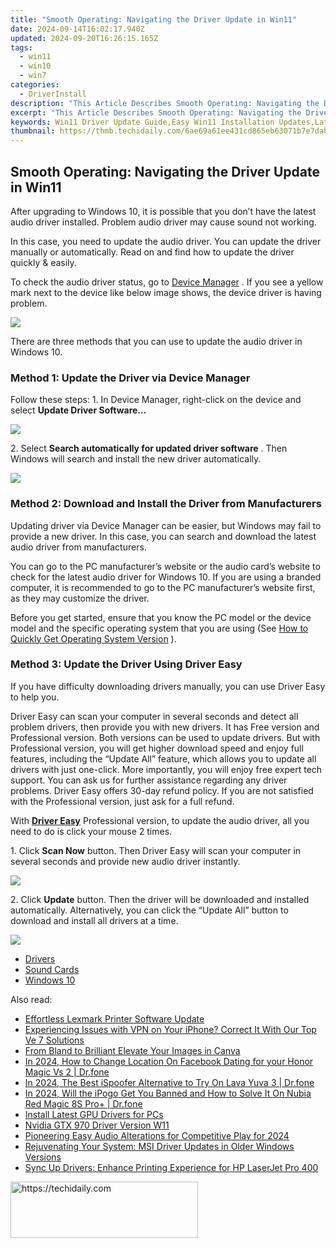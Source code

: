 ```yaml
---
title: "Smooth Operating: Navigating the Driver Update in Win11"
date: 2024-09-14T16:02:17.940Z
updated: 2024-09-20T16:26:15.165Z
tags:
  - win11
  - win10
  - win7
categories:
  - DriverInstall
description: "This Article Describes Smooth Operating: Navigating the Driver Update in Win11"
excerpt: "This Article Describes Smooth Operating: Navigating the Driver Update in Win11"
keywords: Win11 Driver Update Guide,Easy Win11 Installation Updates,Latest Drivers for Windows 11,Optimizing Win11 Performance with Driver Updates,Win11 Driver Troubleshooting Tips,Driver Update Schedule for Windows 11,Compatibility Drivers for Windows 11
thumbnail: https://thmb.techidaily.com/6ae69a61ee431cd865eb63071b7e7dab33df662eeb4d068d44c620780bca6c82.jpeg
---
```


## Smooth Operating: Navigating the Driver Update in Win11

 After upgrading to Windows 10, it is possible that you don’t have the latest audio driver installed. Problem audio driver may cause sound not working.

 In this case, you need to update the audio driver. You can update the driver manually or automatically. Read on and find how to update the driver quickly & easily.

 To check the audio driver status, go to [Device Manager](https://tools.techidaily.com/drivereasy/download/) . If you see a yellow mark next to the device like below image shows, the device driver is having problem.

![](https://images.drivereasy.com/wp-content/uploads/2016/12/img_585c9e1c9a8dc.png)

 There are three methods that you can use to update the audio driver in Windows 10\.

### **Method 1: Update the Driver via Device Manager**

 Follow these steps: 1\. In Device Manager, right-click on the device and select **Update Driver Software…**

![](https://images.drivereasy.com/wp-content/uploads/2016/12/img_585ca063ae5da.png)

 2\. Select **Search automatically for updated driver software** . Then Windows will search and install the new driver automatically.

![](https://images.drivereasy.com/wp-content/uploads/2016/12/img_585ca0bf92276.png)

### **Method 2: Download and Install the Driver from Manufacturers**

 Updating driver via Device Manager can be easier, but Windows may fail to provide a new driver. In this case, you can search and download the latest audio driver from manufacturers.

 You can go to the PC manufacturer’s website or the audio card’s website to check for the latest audio driver for Windows 10\. If you are using a branded computer, it is recommended to go to the PC manufacturer’s website first, as they may customize the driver.

 Before you get started, ensure that you know the PC model or the device model and the specific operating system that you are using (See [How to Quickly Get Operating System Version](https://tools.techidaily.com/drivereasy/download/) ).

### **Method 3: Update the Driver Using** **Driver Easy**

 If you have difficulty downloading drivers manually, you can use Driver Easy to help you.

 Driver Easy can scan your computer in several seconds and detect all problem drivers, then provide you with new drivers. It has Free version and Professional version. Both versions can be used to update drivers. But with Professional version, you will get higher download speed and enjoy full features, including the “Update All” feature, which allows you to update all drivers with just one-click. More importantly, you will enjoy free expert tech support. You can ask us for further assistance regarding any driver problems. Driver Easy offers 30-day refund policy. If you are not satisfied with the Professional version, just ask for a full refund.

 With **[Driver Easy](https://tools.techidaily.com/drivereasy/download/)** [](https://tools.techidaily.com/drivereasy/download/) Professional version, to update the audio driver, all you need to do is click your mouse 2 times.

 1\. Click **Scan Now** button. Then Driver Easy will scan your computer in several seconds and provide new audio driver instantly.

![](https://images.drivereasy.com/wp-content/uploads/2021/09/DE-scan.jpg)

 2\. Click **Update** button. Then the driver will be downloaded and installed automatically. Alternatively, you can click the “Update All” button to download and install all drivers at a time.

![](https://images.drivereasy.com/wp-content/uploads/2021/09/2021-09-30_15-42-44.jpg)

* [Drivers](https://tools.techidaily.com/drivereasy/download/)
* [Sound Cards](https://store.drivereasy.com/order/cart.php?PRODS=4731822&QTY=1&AFFILIATE=108875)
* [Windows 10](https://tools.techidaily.com/drivereasy/download/)

<ins class="adsbygoogle"
     style="display:block"
     data-ad-format="autorelaxed"
     data-ad-client="ca-pub-7571918770474297"
     data-ad-slot="1223367746"></ins>

<ins class="adsbygoogle"
     style="display:block"
     data-ad-client="ca-pub-7571918770474297"
     data-ad-slot="8358498916"
     data-ad-format="auto"
     data-full-width-responsive="true"></ins>

<span class="atpl-alsoreadstyle">Also read:</span>
<div><ul>
<li><a href="https://driver-install.techidaily.com/effortless-lexmark-printer-software-update/"><u>Effortless Lexmark Printer Software Update</u></a></li>
<li><a href="https://fox-that.techidaily.com/1721470547583-experiencing-issues-with-vpn-on-your-iphone-correct-it-with-our-top-ve-7-solutions/"><u>Experiencing Issues with VPN on Your iPhone? Correct It With Our Top Ve 7 Solutions</u></a></li>
<li><a href="https://extra-hints.techidaily.com/from-bland-to-brilliant-elevate-your-images-in-canva/"><u>From Bland to Brilliant Elevate Your Images in Canva</u></a></li>
<li><a href="https://location-social.techidaily.com/in-2024-how-to-change-location-on-facebook-dating-for-your-honor-magic-vs-2-drfone-by-drfone-virtual-android/"><u>In 2024, How to Change Location On Facebook Dating for your Honor Magic Vs 2 | Dr.fone</u></a></li>
<li><a href="https://android-pokemon-go.techidaily.com/in-2024-the-best-ispoofer-alternative-to-try-on-lava-yuva-3-drfone-by-drfone-virtual-android/"><u>In 2024, The Best iSpoofer Alternative to Try On Lava Yuva 3 | Dr.fone</u></a></li>
<li><a href="https://phone-solutions.techidaily.com/in-2024-will-the-ipogo-get-you-banned-and-how-to-solve-it-on-nubia-red-magic-8s-proplus-drfone-by-drfone-virtual-android/"><u>In 2024, Will the iPogo Get You Banned and How to Solve It On Nubia Red Magic 8S Pro+ | Dr.fone</u></a></li>
<li><a href="https://driver-install.techidaily.com/install-latest-gpu-drivers-for-pcs/"><u>Install Latest GPU Drivers for PCs</u></a></li>
<li><a href="https://driver-install.techidaily.com/nvidia-gtx-970-driver-version-w11/"><u>Nvidia GTX 970 Driver Version W11</u></a></li>
<li><a href="https://some-approaches.techidaily.com/pioneering-easy-audio-alterations-for-competitive-play-for-2024/"><u>Pioneering Easy Audio Alterations for Competitive Play for 2024</u></a></li>
<li><a href="https://driver-install.techidaily.com/rejuvenating-your-system-msi-driver-updates-in-older-windows-versions/"><u>Rejuvenating Your System: MSI Driver Updates in Older Windows Versions</u></a></li>
<li><a href="https://driver-install.techidaily.com/sync-up-drivers-enhance-printing-experience-for-hp-laserjet-pro-400/"><u>Sync Up Drivers: Enhance Printing Experience for HP LaserJet Pro 400</u></a></li>
</ul></div>

<!-- affiliate ads begin -->
<a href="https://aligracehair.sjv.io/c/5597632/1972693/19272" target="_top" id="1972693">
  <img src="//a.impactradius-go.com/display-ad/19272-1972693" border="0" alt="https://techidaily.com" width="300" height="90"/>
</a>
<img height="0" width="0" src="https://aligracehair.sjv.io/i/5597632/1972693/19272" style="position:absolute;visibility:hidden;" border="0" />
<!-- affiliate ads end -->

